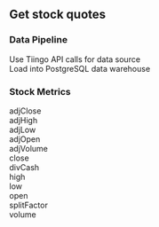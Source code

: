 ## Get stock quotes

### Data Pipeline
Use Tiingo API calls for data source  
Load into PostgreSQL data warehouse  

### Stock Metrics
adjClose  
adjHigh  
adjLow  
adjOpen  
adjVolume  
close  
divCash  
high  
low  
open  
splitFactor  
volume  


